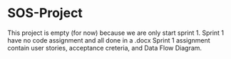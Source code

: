 # SOS-Project
This project is empty (for now) because we are only start sprint 1.
Sprint 1 have no code assignment and all done in a .docx
Sprint 1 assignment contain user stories, acceptance creteria,
and Data Flow Diagram.
